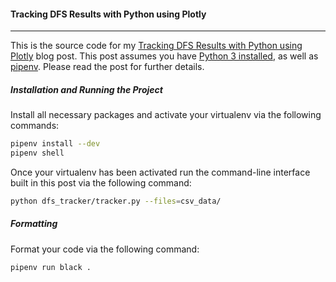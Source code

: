 #### Tracking DFS Results with Python using Plotly
---
This is the source code for my [Tracking DFS Results with Python using Plotly](https://ericbernier.com/dfs-tracker) blog post. This post assumes you have [Python 3 installed](https://realpython.com/installing-python/), as well as [pipenv](https://pipenv-fork.readthedocs.io/en/latest/install.html#installing-pipenv). Please read the post for further details.


##### Installation and Running the Project
Install all necessary packages and activate your virtualenv via the following commands:

```bash
pipenv install --dev
pipenv shell
```

Once your virtualenv has been activated run the command-line interface built in this post via the following command:

```bash
python dfs_tracker/tracker.py --files=csv_data/
```

##### Formatting
Format your code via the following command:

```bash
pipenv run black .
```